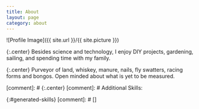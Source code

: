 ```yaml
---
title: About
layout: page
category: about
---
```

![Profile Image]({{ site.url }}/{{ site.picture }})

{:.center}
Besides science and technology, I enjoy DIY projects, gardening, sailing, and spending time with my family.

{:.center}
Purveyor of land, whiskey, manure, nails, fly swatters, racing forms and bongos. Open minded about what is yet to be measured.

[comment]: # {:.center}
[comment]: # Additional Skills:

{:#generated-skills}
[comment]: # []
